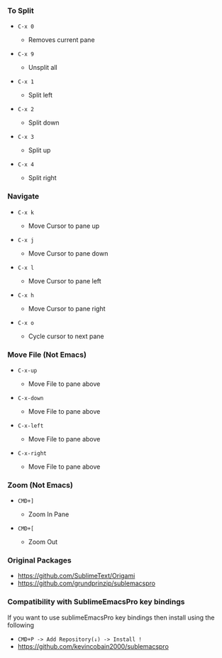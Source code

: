 ### To Split


- ``C-x 0``
  - Removes current pane

- ``C-x 9``
  - Unsplit all
- ``C-x 1``
   - Split left
- ``C-x 2``
  - Split down
- ``C-x 3``
  - Split up

- ``C-x 4``
  - Split right

### Navigate

- ``C-x k``
   - Move Cursor to pane up 

- ``C-x j``
   - Move Cursor to pane down 

- ``C-x l``
   - Move Cursor to pane left 

- ``C-x h``
   - Move Cursor to pane right 

- ``C-x o``
   - Cycle cursor to next pane

### Move File (Not Emacs)

- ``C-x-up``
   - Move File to pane above

- ``C-x-down``
   - Move File to pane above

- ``C-x-left``
   - Move File to pane above

- ``C-x-right``
   - Move File to pane above

### Zoom (Not Emacs)

- ``CMD+]``
  - Zoom In Pane

- ``CMD+[``
  - Zoom Out

### Original Packages

- https://github.com/SublimeText/Origami
- https://github.com/grundprinzip/sublemacspro


### Compatibility with SublimeEmacsPro key bindings

If you want to use sublimeEmacsPro key bindings then install using the following

- ``CMD+P -> Add Repository(↓) -> Install !``
- https://github.com/kevincobain2000/sublemacspro
